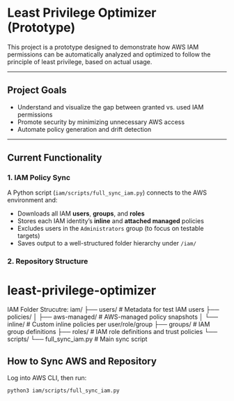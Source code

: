 # Least Privilege Optimizer (Prototype)

This project is a prototype designed to demonstrate how AWS IAM permissions can be automatically analyzed and optimized to follow the principle of least privilege, based on actual usage.

---

## Project Goals

- Understand and visualize the gap between granted vs. used IAM permissions
- Promote security by minimizing unnecessary AWS access
- Automate policy generation and drift detection

---

## Current Functionality

### 1. IAM Policy Sync

A Python script (`iam/scripts/full_sync_iam.py`) connects to the AWS environment and:

- Downloads all IAM **users**, **groups**, and **roles**
- Stores each IAM identity’s **inline** and **attached managed** policies
- Excludes users in the `Administrators` group (to focus on testable targets)
- Saves output to a well-structured folder hierarchy under `/iam/`

### 2. Repository Structure

# least-privilege-optimizer
IAM Folder Strucutre:
iam/
├── users/ # Metadata for test IAM users
├── policies/
│ ├── aws-managed/ # AWS-managed policy snapshots
│ └── inline/ # Custom inline policies per user/role/group
├── groups/ # IAM group definitions
├── roles/ # IAM role definitions and trust policies
└── scripts/
└── full_sync_iam.py # Main sync script

## How to Sync AWS and Repository

Log into AWS CLI, then run:

```bash
python3 iam/scripts/full_sync_iam.py
